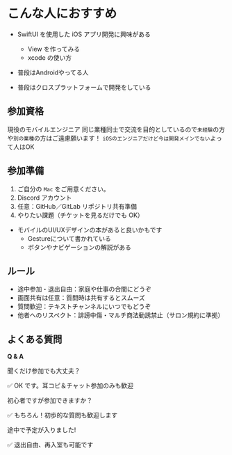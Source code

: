 # こんな人におすすめ

- SwiftUI を使用した iOS アプリ開発に興味がある
  - View を作ってみる
  - xcode の使い方

- 普段はAndroidやってる人
- 普段はクロスプラットフォームで開発をしている

## 参加資格
現役のモバイルエンジニア
同じ業種同士で交流を目的としているので`未経験`の方や`別の業種`の方はご遠慮願います！
`iOSのエンジニアだけど今は開発メインでない`よって人はOK

## 参加準備

1. ご自分の `Mac` をご用意ください。
2. Discord アカウント
3. 任意：GitHub／GitLab リポジトリ共有準備
4. やりたい課題（チケットを見るだけでも OK）

- モバイルのUI/UXデザインの本があると良いかもです
    - Gestureについて書かれている
    - ボタンやナビゲーションの解説がある 

## ルール

- 途中参加・退出自由：家庭や仕事の合間にどうぞ
- 画面共有は任意：質問時は共有するとスムーズ
- 質問歓迎：テキストチャンネルにいつでもどうぞ
- 他者へのリスペクト：誹謗中傷・マルチ商法勧誘禁止（サロン規約に準拠）

## よくある質問

**Q & A**

聞くだけ参加でも大丈夫？

✅ OK です。耳コピ＆チャット参加のみも歓迎

初心者ですが参加できますか？

✅ もちろん！初歩的な質問も歓迎します

途中で予定が入りました!

✅ 退出自由、再入室も可能です
